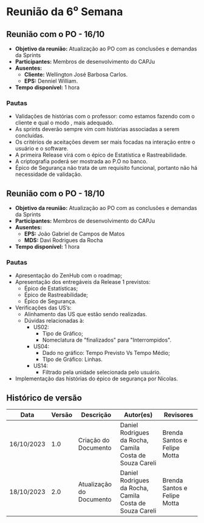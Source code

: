 # Reunião da 6⁰ Semana

## **Reunião com o PO - 16/10**

- **Objetivo da reunião:** Atualização ao PO com as conclusões e demandas da Sprints
- **Participantes:** Membros de desenvolvimento do CAPJu
- **Ausentes:**
    - **Cliente:** Wellington José Barbosa Carlos.
    - **EPS:** Denniel William.
- **Tempo disponível:** 1 hora

### Pautas 

- Validações de histórias com o professor: como estamos fazendo com o cliente e qual o modo , mais adequado.
- As sprints deverão sempre vim com histórias associadas a serem concluídas.
- Os critérios de aceitações devem ser mais focadas na interação entre o usuário e o software.
- A primeira Release virá com o épico de Estatística e Rastreabilidade.
- A criptografia poderá ser mostrada ao P.O no banco.
- Épico de Segurança não trata de um requisito funcional, portanto não há necessidade de validação.

## **Reunião com o PO - 18/10**

- **Objetivo da reunião:** Atualização ao PO com as conclusões e demandas da Sprints
- **Participantes:** Membros de desenvolvimento do CAPJu
- **Ausentes:**
    - **EPS:** João Gabriel de Campos de Matos
    - **MDS:** Davi Rodrigues da Rocha
- **Tempo disponível:** 1 hora

### Pautas

- Apresentação do ZenHub com o roadmap;
- Apresentação dos entregáveis da Release 1 previstos:
    - Épico de Estatísticas;
    - Épico de Rastreabilidade;
    - Épico de Segurança.
- Verificações das US’s:
    - Alinhamento das US que estão sendo realizadas.
    - Dúvidas relacionadas à:
        - US02: 
            - Tipo de Gráfico;
            - Nomeclatura de "finalizados" para "Interrompidos".
        - US04:
            - Dado no gráfico: Tempo Previsto Vs Tempo Médio;
            - TIpo de Gráfico: Linhas.
        - US14:
            - Filtrado pela unidade selecionada pelo usuário. 
- Implementação das histórias do épico de segurança por Nicolas.

## Histórico de versão
| Data | Versão | Descrição | Autor(es) | Revisores |
| ---- | ---- | ---- | ---- | ---- |
| 16/10/2023 | 1.0 | Criação do Documento | Daniel Rodrigues da Rocha, Camila Costa de Souza Careli | Brenda Santos e Felipe Motta |
| 18/10/2023 | 2.0 | Atualização do Documento | Daniel Rodrigues da Rocha, Camila Costa de Souza Careli | Brenda Santos e Felipe Motta |

